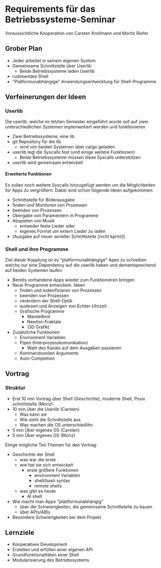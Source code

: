 # Requirements für das Betriebssysteme-Seminar
Voraussichtliche Kooperation von Carsten Krollmann und Moritz Riefer

## Grober Plan
- Jeder arbeitet in seinem eigenen System
- Gemeinsame Schnittstelle über Userlib
    - Beide Betriebssysteme laden Userlib
- rudimentäre Shell
- "Platformunabhängige" Anwendungsentwicklung für Shell-Programme


## Verfeinerungen der Ideen
### Userlib
Die userlib, welche im letzten Semester eingeführt wurde soll auf zwei unterschiedlichen Systemen implementiert werden und funktionieren
- Zwei Betriebssysteme, eine lib
- git Repository für die lib
    - wird von beiden Systemen über cargo geladen
- userlib legt die Syscalls fest (und einige weitere Funktionen)
    - Beide Betriebssysteme müssen diese Syscalls unterstützen
- userlib wird gemeinsam entwickelt

#### Erweiterte Funktionen
Es sollen noch weitere Syscalls hinzugefügt werden um die Möglichkeiten für Apps zu vergrößern. Dabei sind schon folgende Ideen aufgekommen:
- Schnittstelle für Bilderausgabe
- finden und Monitoren von Prozessen
- beenden von Prozessen
- Übergabe von Paramentern in Programme
- Abspielen von Musik
    - entweder feste Lieder oder
    - eigenes Format um extern Lieder zu laden
- (Ausgabe auf neuer serieller Schnittstelle [nicht kprint])


### Shell und ihre Programme
Ziel dieser Kopplung ist es "platformunabhängige" Apps zu schreiben welche nur eine Dependency auf die userlib haben und dementsprechend auf beiden Systemen laufen
- Bereits vorhandene Apps wieder zum Funktionieren bringen
- Neue Programme entwickeln. Ideen
    - finden und indenifizieren von Prozessen
    - beenden von Prozessen
    - verändern der Shell-Optik
    - auslesen und Anzeigen von Echter-Uhrzeit
    - Grafische Programme
        - Mandelbrot
        - Newton-Fraktale
        - (3D Grafik)
- Zusätzliche Funktionen
    - Environment Variablen
    - Pipes (Interprozesskomunikation)
        - Wahl des Kanals auf dem Ausgaben passieren
    - Kommandozeilen Argumente
    - Auto-Completion


## Vortrag
### Struktur
- Erst 10 min Vortrag über Shell (Geschichte), moderne Shell, Posix schnittstelle (Moriz)
- 10 min über die Userlib (Carsten)
  - Was kann sie
  - Wie sieht die Schnittstelle aus
  - Was machen die OS unterschiedlihc
- 5 min Über eigenes OS (Carsten)
- 5 min Über eigenes OS (Moriz)

Einige mögliche Teil-Themen für den Vortrag:
- Geschichte der Shell
    - was war die erste
    - wie hat sie sich entwickelt
        - erste größere Funktionen
            - environment Variablen
            - shell/bash syntax
            - remote shells
    - was gibt es heute
        - AI shell
- Wie macht man Apps "plattformunabhängig"
    - über die Schwierigkeiten, die gemeinsame Schnittstelle zu bauen
    - über APIs/ABIs 
- Besondere Schwierigkeiten bei dem Projekt


## Lernziele
- Kooperatives Development
- Erstellen und erfüllen einer eigenen API
- Grundfunktionalitäten einer Shell
- Modularisierung des Betriebssystems